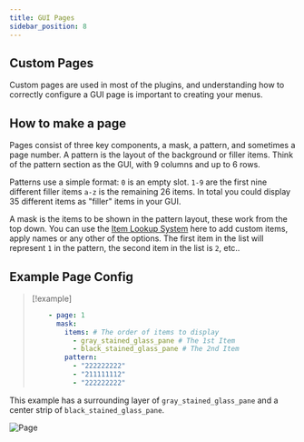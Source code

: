 ```yaml
---
title: GUI Pages
sidebar_position: 8
---
```


## Custom Pages
Custom pages are used in most of the plugins, and understanding how to correctly configure a GUI page is important to creating your menus.

## How to make a page

Pages consist of three key components, a mask, a pattern, and sometimes a page number. A pattern is the layout of the background or filler items. Think of the pattern section as the GUI, with 9 columns and up to 6 rows. 

Patterns use a simple format:
`0` is an empty slot.
`1-9` are the first nine different filler items
`a-z` is the remaining 26 items.
In total you could display 35 different items as "filler" items in your GUI.

A mask is the items to be shown in the pattern layout, these work from the top down. You can use the [Item Lookup System](https://plugins.auxilor.io/all-plugins/the-item-lookup-system) here to add custom items, apply names or any other of the options.
The first item in the list will represent `1` in the pattern, the second item in the list is `2`, etc..

## Example Page Config

> [!example]
> ```yaml
>     - page: 1
>       mask:
>         items: # The order of items to display
>           - gray_stained_glass_pane # The 1st Item
>           - black_stained_glass_pane # The 2nd Item
>         pattern: 
>           - "222222222"
>           - "211111112"
>           - "222222222"
> ```

This example has a surrounding layer of `gray_stained_glass_pane` and a center strip of `black_stained_glass_pane`.

![Page](https://i.imgur.com/tQLXe3F.png)